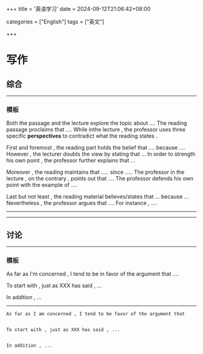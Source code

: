 +++
title = '英语学习'
date = 2024-09-12T21:06:42+08:00

categories = ["English"] 
tags = ["英文"]

+++









# 写作

## 综合

---


### 模板
Both the passage and the lecture explore the topic about  ....  The reading passage proclaims that .... While inthe lecture , the professor uses three specific **perspectives** to contradict what the reading states .          

First and foremost , the reading part holds the belief that .... because .... However , the lecturer doubts the view by stating that ... In order to strength his own point , the professor further explains that ...              

Moreover , the reading maintains that ..... since ..... The professor in the lecture , on the contrary , points out that .... The professor defends his own point with the example of ....         

Last  but not least , the reading material believes/states that ... because ... Nevertheless , the professor argues that .... For instance , ....     

---


















---



## 讨论

---

### 模板

As far as I'm concerned , I tend to be in favor of the argument that ....      



To start with , just as XXX has said , ...     



In addition , ...     

---





```
As far as I am concerned , I tend to be favor of the argument that 


To start with , just as XXX has said , ...     


In addition , ...     






```













